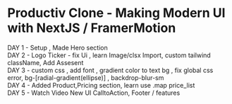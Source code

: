 # P r o d u c t i v Clone - Making Modern UI with NextJS / FramerMotion <br/>

DAY 1 - Setup , Made Hero section <br/>
DAY 2 - Logo Ticker - fix Ui , learn Image/clsx Import, custom tailwind className,  Add Assesent <br/>
DAY 3 - custom css , add font , gradient color to text bg , fix global css error, bg-[radial-gradient(ellipse)] , backdrop-blur-sm <br/>
DAY 4 - Added Product,Pricing section, learn use .map price_list <br/>
DAY 5 - Watch Video New UI CalltoAction, Footer / features <br/>
